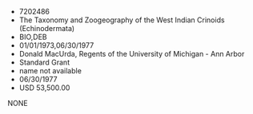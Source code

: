 * 7202486
* The Taxonomy and Zoogeography of the West Indian Crinoids   (Echinodermata)
* BIO,DEB
* 01/01/1973,06/30/1977
* Donald MacUrda, Regents of the University of Michigan - Ann Arbor
* Standard Grant
*   name not available
* 06/30/1977
* USD 53,500.00

NONE